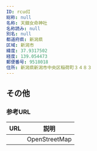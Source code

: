 ```yaml
---
ID: rcudI
総称: null
名称: 天鈿女命神社
名称読み: null
別名: null
都道府県: 新潟県
区域: 新潟市
緯度: 37.9317502
経度: 139.054473
郵便番号: 9518018
住所: 新潟県新潟市中央区稲荷町３４８３
---
```


## その他

### 参考URL

| URL | 説明          |
| --- | ------------- |
|     | OpenStreetMap |
